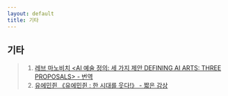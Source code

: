 ```yaml
---
layout: default
title: 기타
---
```


## 기타
> 01. [레브 마노비치 <AI 예술 정의: 세 가지 제안 DEFINING AI ARTS: THREE PROPOSALS> - 번역](/_pages/etc_0001.md)
> 00. [유에민쥔 《유에민쥔 : 한 시대를 웃다!》 - 짧은 감상](/_pages/etc_0002.md)

